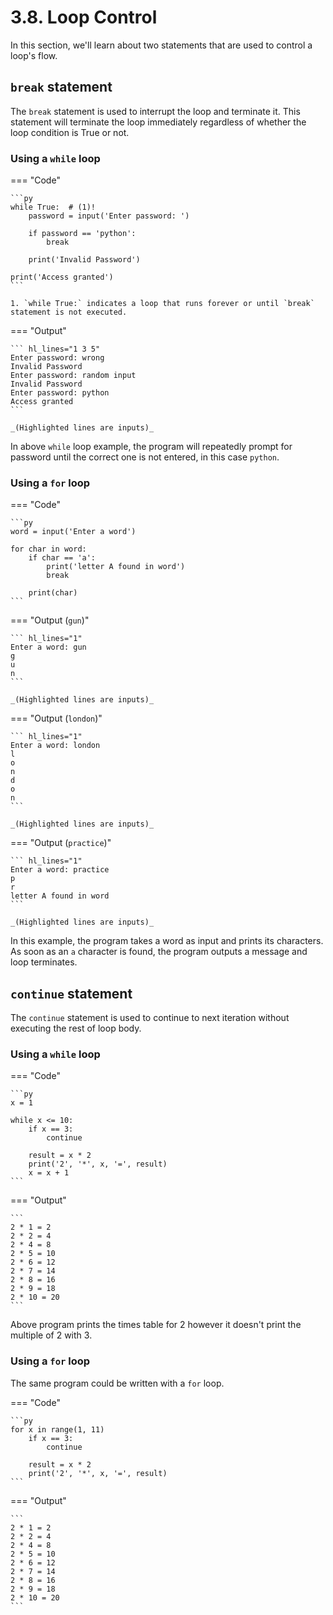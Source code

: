 # 3.8. Loop Control
In this section, we'll learn about two statements that are used to control a loop's flow.

## `break` statement
The `break` statement is used to interrupt the loop and terminate it. This statement will
terminate the loop immediately regardless of whether the loop condition is True or not.

### Using a `while` loop

=== "Code"

    ```py
    while True:  # (1)!
        password = input('Enter password: ')

        if password == 'python':
            break

        print('Invalid Password')

    print('Access granted')
    ```

    1. `while True:` indicates a loop that runs forever or until `break` statement is not executed.

=== "Output"

    ``` hl_lines="1 3 5"
    Enter password: wrong
    Invalid Password
    Enter password: random input
    Invalid Password
    Enter password: python
    Access granted
    ```

    _(Highlighted lines are inputs)_

In above `while` loop example, the program will repeatedly prompt for password
until the correct one is not entered, in this case `python`.

### Using a `for` loop

=== "Code"

    ```py
    word = input('Enter a word')

    for char in word:
        if char == 'a':
            print('letter A found in word')
            break

        print(char)
    ```

=== "Output (`gun`)"

    ``` hl_lines="1"
    Enter a word: gun
    g
    u
    n
    ```

    _(Highlighted lines are inputs)_

=== "Output (`london`)"

    ``` hl_lines="1"
    Enter a word: london
    l
    o
    n
    d
    o
    n
    ```

    _(Highlighted lines are inputs)_

=== "Output (`practice`)"

    ``` hl_lines="1"
    Enter a word: practice
    p
    r
    letter A found in word
    ```

    _(Highlighted lines are inputs)_

In this example, the program takes a word as input and prints its characters. As soon as
an `a` character is found, the program outputs a message and loop terminates.

## `continue` statement
The `continue` statement is used to continue to next iteration without executing the
rest of loop body.

### Using a `while` loop

=== "Code"

    ```py
    x = 1

    while x <= 10:
        if x == 3:
            continue

        result = x * 2
        print('2', '*', x, '=', result)
        x = x + 1
    ```

=== "Output"

    ```
    2 * 1 = 2
    2 * 2 = 4
    2 * 4 = 8
    2 * 5 = 10
    2 * 6 = 12
    2 * 7 = 14
    2 * 8 = 16
    2 * 9 = 18
    2 * 10 = 20
    ```

Above program prints the times table for 2 however it doesn't print the multiple of 2 with 3.

### Using a `for` loop

The same program could be written with a `for` loop.

=== "Code"

    ```py
    for x in range(1, 11)
        if x == 3:
            continue

        result = x * 2
        print('2', '*', x, '=', result)
    ```

=== "Output"

    ```
    2 * 1 = 2
    2 * 2 = 4
    2 * 4 = 8
    2 * 5 = 10
    2 * 6 = 12
    2 * 7 = 14
    2 * 8 = 16
    2 * 9 = 18
    2 * 10 = 20
    ```
